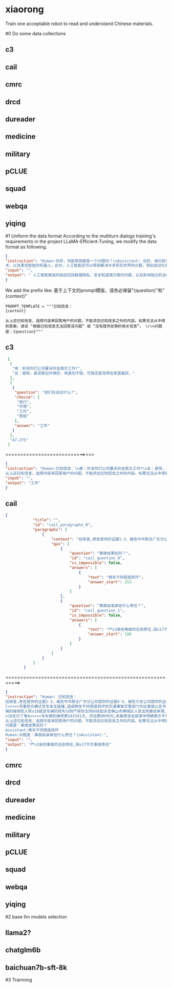 # xiaorong
Train one acceptable robot to read and understand Chinese materials.

#0 Do some data collections
## c3
## cail
## cmrc
## drcd
## dureader
## medicine
## military
## pCLUE
## squad
## webqa
## yiqing

#1 Uniform the data format 
According to the multiturn dialogs training's requirements in the project LLaMA-Efficient-Tuning, we modify the data format as following. 
```json
{
"instruction": "Human:你好，你能帮我解答一个问题吗？\nAssistant: 当然，请问有什么问题？\nHuman:我想了解人工智能的未来发展方向，你有什么想法吗？\nAssistant: 人工智能在未来的发展方向可能包括更强大的机器学习算法，更先进的自然语言处理技
术，以及更加智能的机器人。此外，人工智能还可以帮助解决许多现实世界的问题，例如自动化和改善医疗保健等领域。\nHuman:听起来很不错。人工智能可能在哪些方面面临挑战呢？\nAssistant:", 
"input": "", 
"output": " 人工智能面临的挑战包括数据隐私、安全和道德方面的问题，以及影响就业机会的自动化等问题。此外，人工智能可能会带来不平等和歧视风险，这也是需要关注的问题。"
}
```
We add the prefix like:
基于上下文的prompt模版，请务必保留"{question}"和"{context}"
```
PROMPT_TEMPLATE = """已知信息：
{context} 

从上述已知信息，选择内容来回答用户的问题，不能添加已知信息之外的内容。如果无法从中得到答案，请说 “根据已知信息无法回答该问题” 或 “没有提供足够的相关信息”。 \r\n问题是：{question}"""
```

## c3
```json
 [
  [
   "男：听说你们公司要派你去南方工作?",
   "女：是呀，虽说那边环境好，待遇也不错，可我还是觉得在家里最好。"
  ],
  [
   {
    "question": "他们在谈论什么?",
    "choice": [
     "旅行",
     "坏境",
     "工作",
     "家庭"
    ],
    "answer": "工作"
   }
  ],
  "47-275"
 ]
```
===========================>>>>
```json
{
"instruction": "Human:已知信息：\n男：听说你们公司要派你去南方工作?\n女：是呀，虽说那边环境好，待遇也不错，可我还是觉得在家里最好。可选答案有旅行，坏境，工作，家庭。\n
从上述已知信息，选择内容来回答用户的问题，不能添加已知信息之外的内容。如果无法从中得到答案，请说 “根据已知信息无法回答该问题” 或 “没有提供足够的相关信息”。\r\n问题是：他们在谈论什么?\nAssistant:", 
"input": "", 
"output": "工作"
}
```

## cail
```json
{
            "title": "",
            "id": "cail_paragraphs_0",
            "paragraphs": [
                {
                    "context": "经审查,原告提供的证据1-3、被告中华联合广东分公司提供的证据4-5、被告万友公司提供的证据6,各方对其真实性均没有异议,本院对其真实性予以确认综合本院采信的证据及当事人的陈述,本院认定以下事实:2015年6月1日,田x17驾驶粤A×××××号车辆与严x3驾驶的赣C×××××号重型仓栅式货车发生碰撞,造成两车不同程度损坏的交通事故交警部门作出事故认定书,认定严x3承担事故的全部责任,田x17不负事故责任粤A×××××号车辆在原告处投保了保险金额为908000元的机动车损失保险,事故发生在保险期间内事故发生后,粤A×××××号车辆的被保险人陈x18就该车辆的损失以财产保险合同纠纷起诉至佛山市禅城区人民法院案经审理,佛山市禅城区人民法院于2015年8月18日作出(2015)佛城法民二初字第1006号民事判决,查明粤A×××××号车辆经广州市华盟价格事务所有限公司评估,损失价格为241541元,陈x18支付了粤A×××××号车辆的维修费241541元、评估费9050元;本案原告在庭审中明确表示不申请重新对车辆损失进行评估鉴定并判决原告向陈x18支付粤A×××××号车辆损失保险理赔款250591元2015年10月11日,原告向陈x18赔付了250591元及诉讼费用2529元后原告提起本案之诉并查明,赣C×××××号车辆的所有人为被告万友公司,该车辆在被告中华联合广东分公司处投保了交强险,事故发生在保险期内事故发生后,被告中华联合广东分公司向该车辆的被保险人许x19赔付了2000元诉讼中,被告徐11确认其为该车辆的实际支配人,严x3是被告徐11雇请,是从事派遣工作过程中发生案涉交通事故被告徐11与被告万友公司签订《车辆挂靠合同书》,被告万友公司同意被告徐11就赣C×××××号车辆挂靠被告万友公司名下",
                    "qas": [
                        {
                            "question": "事故结果如何？",
                            "id": "cail_question_0",
                            "is_impossible": false,
                            "answers": [
                                {
                                    "text": "两车不同程度损坏",
                                    "answer_start": 153
                                }
                            ]
                        },
                        {
                            "question": "事故由谁承担什么责任？",
                            "id": "cail_question_1",
                            "is_impossible": false,
                            "answers": [
                                {
                                    "text": "严x3承担事故的全部责任,田x17不负事故责任",
                                    "answer_start": 180
                                }
                            ]
                        }
                    ]
                }
            ]
        }
```
===========================================================>
```json
{
"instruction": "Human: 已知信息：
经审查,原告提供的证据1-3、被告中华联合广东分公司提供的证据4-5、被告万友公司提供的证据6,各方对其真实性均没有异议,本院对其真实性予以确认综合本院采信的证据及当事人的陈述,本院认定以下事实:2015年6月1日,田x17驾驶粤A×××××号车辆与严x3驾驶的赣
C×××××号重型仓栅式货车发生碰撞,造成两车不同程度损坏的交通事故交警部门作出事故认定书,认定严x3承担事故的全部责任,田x17不负事故责任粤A×××××号车辆在原告处投保了保险金额为908000元的机动车损失保险,事故发生在保险期间内事故发生后,粤A×××××号车
辆的被保险人陈x18就该车辆的损失以财产保险合同纠纷起诉至佛山市禅城区人民法院案经审理,佛山市禅城区人民法院于2015年8月18日作出(2015)佛城法民二初字第1006号民事判决,查明粤A×××××号车辆经广州市华盟价格事务所有限公司评估,损失价格为241541元,陈
x18支付了粤A×××××号车辆的维修费241541元、评估费9050元;本案原告在庭审中明确表示不申请重新对车辆损失进行评估鉴定并判决原告向陈x18支付粤A×××××号车辆损失保险理赔款250591元2015年10月11日,原告向陈x18赔付了250591元及诉讼费用2529元后原告提起>本案之诉并查明,赣C×××××号车辆的所有人为被告万友公司,该车辆在被告中华联合广东分公司处投保了交强险,事故发生在保险期内事故发生后,被告中华联合广东分公司向该车辆的被保险人许x19赔付了2000元诉讼中,被告徐11确认其为该车辆的实际支配人,严x3是被>告徐11雇请,是从事派遣工作过程中发生案涉交通事故被告徐11与被告万友公司签订《车辆挂靠合同书》,被告万友公司同意被告徐11就赣C×××××号车辆挂靠被告万友公司名下
从上述已知信息，选择内容来回答用户的问题，不能添加已知信息之外的内容。如果无法从中得到答案，请直接回答 “根据已知信息无法回答该问题” 或 “没有提供足够的相关信息”。
问题是：事故结果如何？
Assistant:两车不同程度损坏
Human:问题是：事故由谁承担什么责任？\nAssistant:",
"input": "", 
"output": "严x3承担事故的全部责任,田x17不负事故责任"
}
```
## cmrc
## drcd
## dureader
## medicine
## military
## pCLUE
## squad
## webqa
## yiqing


#2 base llm models selection
## llama2?

## chatglm6b

## baichuan7b-sft-8k

#3 Trainning
